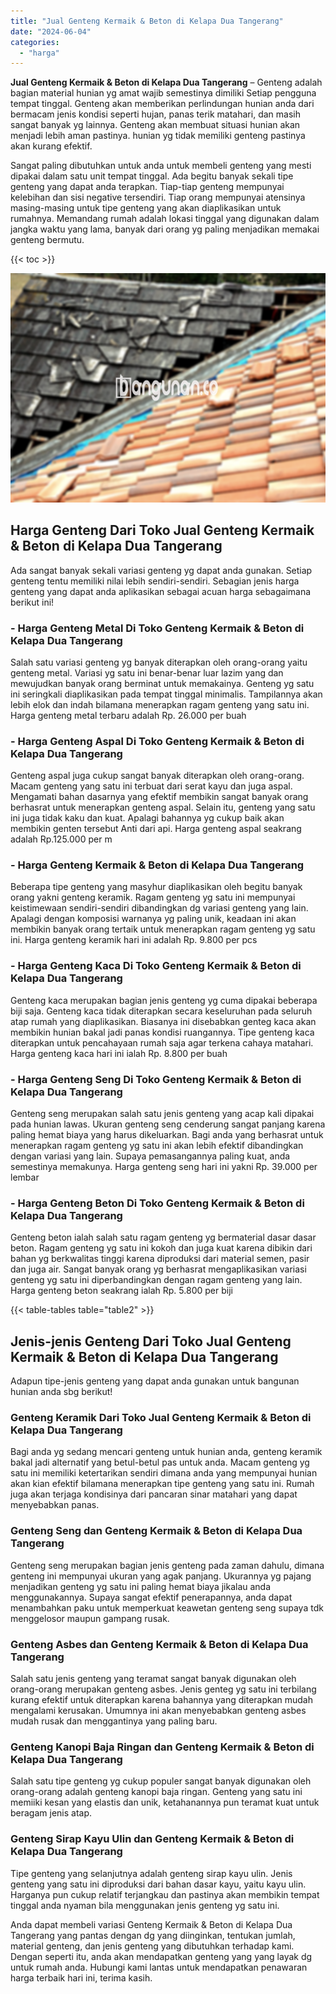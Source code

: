 ```yaml
---
title: "Jual Genteng Kermaik & Beton di Kelapa Dua Tangerang"
date: "2024-06-04"
categories: 
  - "harga"
---
```


**Jual Genteng Kermaik & Beton di Kelapa Dua Tangerang** – Genteng adalah bagian material hunian yg amat wajib semestinya dimiliki Setiap pengguna tempat tinggal. Genteng akan memberikan perlindungan hunian anda dari bermacam jenis kondisi seperti hujan, panas terik matahari, dan masih sangat banyak yg lainnya. Genteng akan membuat situasi hunian akan menjadi lebih aman pastinya. hunian yg tidak memiliki genteng pastinya akan kurang efektif.

Sangat paling dibutuhkan untuk anda untuk membeli genteng yang mesti dipakai dalam satu unit tempat tinggal. Ada begitu banyak sekali tipe genteng yang dapat anda terapkan. Tiap-tiap genteng mempunyai kelebihan dan sisi negative tersendiri. Tiap orang mempunyai atensinya masing-masing untuk tipe genteng yang akan diaplikasikan untuk rumahnya. Memandang rumah adalah lokasi tinggal yang digunakan dalam jangka waktu yang lama, banyak dari orang yg paling menjadikan memakai genteng bermutu.

{{< toc >}}

![Jual Genteng Kermaik & Beton di Kelapa Dua Tangerang](/images/genteng-minimalis-murah26.png)

## Harga Genteng Dari Toko Jual Genteng Kermaik & Beton di Kelapa Dua Tangerang

Ada sangat banyak sekali variasi genteng yg dapat anda gunakan. Setiap genteng tentu memiliki nilai lebih sendiri-sendiri. Sebagian jenis harga genteng yang dapat anda aplikasikan sebagai acuan harga sebagaimana berikut ini!

### \- Harga Genteng Metal Di Toko Genteng Kermaik & Beton di Kelapa Dua Tangerang

Salah satu variasi genteng yg banyak diterapkan oleh orang-orang yaitu genteng metal. Variasi yg satu ini benar-benar luar lazim yang dan mewujudkan banyak orang berminat untuk memakainya. Genteng yg satu ini seringkali diaplikasikan pada tempat tinggal minimalis. Tampilannya akan lebih elok dan indah bilamana menerapkan ragam genteng yang satu ini. Harga genteng metal terbaru adalah Rp. 26.000 per buah

### \- Harga Genteng Aspal Di Toko Genteng Kermaik & Beton di Kelapa Dua Tangerang

Genteng aspal juga cukup sangat banyak diterapkan oleh orang-orang. Macam genteng yang satu ini terbuat dari serat kayu dan juga aspal. Mengamati bahan dasarnya yang efektif membikin sangat banyak orang berhasrat untuk menerapkan genteng aspal. Selain itu, genteng yang satu ini juga tidak kaku dan kuat. Apalagi bahannya yg cukup baik akan membikin genten tersebut Anti dari api. Harga genteng aspal seakrang adalah Rp.125.000 per m

### \- Harga Genteng Kermaik & Beton di Kelapa Dua Tangerang

Beberapa tipe genteng yang masyhur diaplikasikan oleh begitu banyak orang yakni genteng keramik. Ragam genteng yg satu ini mempunyai keistimewaan sendiri-sendiri dibandingkan dg variasi genteng yang lain. Apalagi dengan komposisi warnanya yg paling unik, keadaan ini akan membikin banyak orang tertaik untuk menerapkan ragam genteng yg satu ini. Harga genteng keramik hari ini adalah Rp. 9.800 per pcs

### \- Harga Genteng Kaca Di Toko Genteng Kermaik & Beton di Kelapa Dua Tangerang

Genteng kaca merupakan bagian jenis genteng yg cuma dipakai beberapa biji saja. Genteng kaca tidak diterapkan secara keseluruhan pada seluruh atap rumah yang diaplikasikan. Biasanya ini disebabkan genteg kaca akan membikin hunian bakal jadi panas kondisi ruangannya. Tipe genteng kaca diterapkan untuk pencahayaan rumah saja agar terkena cahaya matahari. Harga genteng kaca hari ini ialah Rp. 8.800 per buah

### \- Harga Genteng Seng Di Toko Genteng Kermaik & Beton di Kelapa Dua Tangerang

Genteng seng merupakan salah satu jenis genteng yang acap kali dipakai pada hunian lawas. Ukuran genteng seng cenderung sangat panjang karena paling hemat biaya yang harus dikeluarkan. Bagi anda yang berhasrat untuk menerapkan ragam genteng yg satu ini akan lebih efektif dibandingkan dengan variasi yang lain. Supaya pemasangannya paling kuat, anda semestinya memakunya. Harga genteng seng hari ini yakni Rp. 39.000 per lembar

### \- Harga Genteng Beton Di Toko Genteng Kermaik & Beton di Kelapa Dua Tangerang

Genteng beton ialah salah satu ragam genteng yg bermaterial dasar dasar beton. Ragam genteng yg satu ini kokoh dan juga kuat karena dibikin dari bahan yg berkwalitas tinggi karena diproduksi dari material semen, pasir dan juga air. Sangat banyak orang yg berhasrat mengaplikasikan variasi genteng yg satu ini diperbandingkan dengan ragam genteng yang lain. Harga genteng beton seakrang ialah Rp. 5.800 per biji

{{< table-tables table="table2" >}}

## Jenis-jenis Genteng Dari Toko Jual Genteng Kermaik & Beton di Kelapa Dua Tangerang

Adapun tipe-jenis genteng yang dapat anda gunakan untuk bangunan hunian anda sbg berikut!

### Genteng Keramik Dari Toko Jual Genteng Kermaik & Beton di Kelapa Dua Tangerang

Bagi anda yg sedang mencari genteng untuk hunian anda, genteng keramik bakal jadi alternatif yang betul-betul pas untuk anda. Macam genteng yg satu ini memiliki ketertarikan sendiri dimana anda yang mempunyai hunian akan kian efektif bilamana menerapkan tipe genteng yang satu ini. Rumah juga akan terjaga kondisinya dari pancaran sinar matahari yang dapat menyebabkan panas.

### Genteng Seng dan Genteng Kermaik & Beton di Kelapa Dua Tangerang

Genteng seng merupakan bagian jenis genteng pada zaman dahulu, dimana genteng ini mempunyai ukuran yang agak panjang. Ukurannya yg pajang menjadikan genteng yg satu ini paling hemat biaya jikalau anda menggunakannya. Supaya sangat efektif penerapannya, anda dapat menambahkan paku untuk memperkuat keawetan genteng seng supaya tdk menggelosor maupun gampang rusak.

### Genteng Asbes dan Genteng Kermaik & Beton di Kelapa Dua Tangerang

Salah satu jenis genteng yang teramat sangat banyak digunakan oleh orang-orang merupakan genteng asbes. Jenis genteg yg satu ini terbilang kurang efektif untuk diterapkan karena bahannya yang diterapkan mudah mengalami kerusakan. Umumnya ini akan menyebabkan genteng asbes mudah rusak dan menggantinya yang paling baru.

### Genteng Kanopi Baja Ringan dan Genteng Kermaik & Beton di Kelapa Dua Tangerang

Salah satu tipe genteng yg cukup populer sangat banyak digunakan oleh orang-orang adalah genteng kanopi baja ringan. Genteng yang satu ini memiiki kesan yang elastis dan unik, ketahanannya pun teramat kuat untuk beragam jenis atap.

### Genteng Sirap Kayu Ulin dan Genteng Kermaik & Beton di Kelapa Dua Tangerang

Tipe genteng yang selanjutnya adalah genteng sirap kayu ulin. Jenis genteng yang satu ini diproduksi dari bahan dasar kayu, yaitu kayu ulin. Harganya pun cukup relatif terjangkau dan pastinya akan membikin tempat tinggal anda nyaman bila menggunakan jenis genteng yg satu ini.

Anda dapat membeli variasi Genteng Kermaik & Beton di Kelapa Dua Tangerang yang pantas dengan dg yang diinginkan, tentukan jumlah, material genteng, dan jenis genteng yang dibutuhkan terhadap kami. Dengan seperti itu, anda akan mendapatkan genteng yang yang layak dg untuk rumah anda. Hubungi kami lantas untuk mendapatkan penawaran harga terbaik hari ini, terima kasih.
